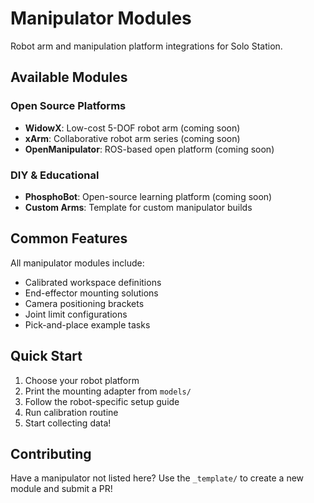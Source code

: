 # Manipulator Modules

Robot arm and manipulation platform integrations for Solo Station.

## Available Modules

### Open Source Platforms
- **WidowX**: Low-cost 5-DOF robot arm (coming soon)
- **xArm**: Collaborative robot arm series (coming soon)
- **OpenManipulator**: ROS-based open platform (coming soon)

### DIY & Educational
- **PhosphoBot**: Open-source learning platform (coming soon)
- **Custom Arms**: Template for custom manipulator builds

## Common Features

All manipulator modules include:
- Calibrated workspace definitions
- End-effector mounting solutions
- Camera positioning brackets
- Joint limit configurations
- Pick-and-place example tasks

## Quick Start

1. Choose your robot platform
2. Print the mounting adapter from `models/`
3. Follow the robot-specific setup guide
4. Run calibration routine
5. Start collecting data!

## Contributing

Have a manipulator not listed here? Use the `_template/` to create a new module and submit a PR!
